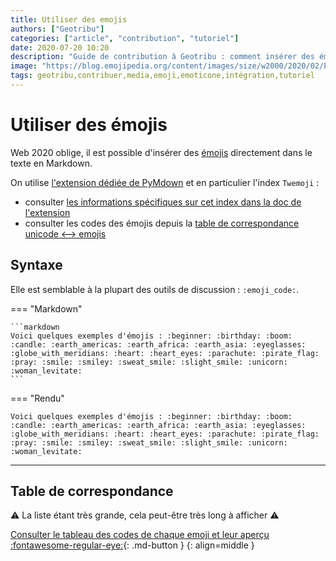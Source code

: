 ```yaml
---
title: Utiliser des emojis
authors: ["Geotribu"]
categories: ["article", "contribution", "tutoriel"]
date: 2020-07-20 10:20
description: "Guide de contribution à Geotribu : comment insérer des émojis dans un contenu en Markdown."
image: "https://blog.emojipedia.org/content/images/size/w2000/2020/02/Emojipedia-Header-Image-JoyPixels-5.5.jpg"
tags: geotribu,contribuer,media,emoji,emoticone,intégration,tutoriel
---
```


# Utiliser des émojis

Web 2020 oblige, il est possible d'insérer des [émojis](https://fr.wikipedia.org/wiki/%C3%89moji) directement dans le texte en Markdown.

On utilise [l'extension dédiée de PyMdown](https://facelessuser.github.io/pymdown-extensions/extensions/emoji/) et en particulier l'index `Twemoji` :

- consulter [les informations spécifiques sur cet index dans la doc de l'extension](https://facelessuser.github.io/pymdown-extensions/extensions/emoji/#default-emoji-indexes)
- consulter les codes des émojis depuis la [table de correspondance unicode <--> emojis](https://github.com/joypixels/emoji-toolkit/blob/master/lib/joypixels-awesome/_joypixels-awesome.map.scss)

## Syntaxe

Elle est semblable à la plupart des outils de discussion : `:emoji_code:`.

<!-- markdownlint-disable MD046 -->
=== "Markdown"

    ```markdown
    Voici quelques exemples d'émojis : :beginner: :birthday: :boom: :candle: :earth_americas: :earth_africa: :earth_asia: :eyeglasses: :globe_with_meridians: :heart: :heart_eyes: :parachute: :pirate_flag: :pray: :smile: :smiley: :sweat_smile: :slight_smile: :unicorn: :woman_levitate:
    ```

=== "Rendu"

    Voici quelques exemples d'émojis : :beginner: :birthday: :boom: :candle: :earth_americas: :earth_africa: :earth_asia: :eyeglasses: :globe_with_meridians: :heart: :heart_eyes: :parachute: :pirate_flag: :pray: :smile: :smiley: :sweat_smile: :slight_smile: :unicorn: :woman_levitate:
<!-- markdownlint-enable MD046 -->

----

## Table de correspondance

:warning: La liste étant très grande, cela peut-être très long à afficher :warning:

[Consulter le tableau des codes de chaque emoji et leur aperçu :fontawesome-regular-eye:](/toc_nav_ignored/emojis_joypixels_preview/){: .md-button }
{: align=middle }
